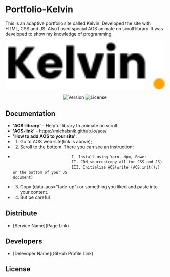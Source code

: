 # Portfolio-Kelvin
This is an adaptive portfolio site called Kelvin. Developed the site with HTML, CSS and JS. Also I used special AOS animate on scroll library. It was developed to show my knowledge of programming.
<p align="center">
      <img src="./img/LOGO.png" width="726">
</p>

<p align="center">
   <img src="https://img.shields.io/badge/Engine-VSCode%20version%201.73-brightgreen" alt="Version">
   <img src="https://img.shields.io/badge/License-none-red" alt="License">
</p>

## Documentation

- **'AOS-library'** - Helpful library to animate on scroll.
- **'AOS-link'** - https://michalsnik.github.io/aos/  
- **'How to add AOS to your site'**: 
- 1. Go to AOS web-site(link is above);
- 2. Scroll to the bottom. There you can see an instruction:
-                               I. Install using Yarn, Npm, Bower
                                II. CDN sources(copy all for CSS and JS) 
                                III. Initialize AOS(write (AOS.init();) on the bottom of your JS                                                                                                     document)
- 3. Copy (data-aos="fade-up") or something you liked and paste into your content.
- 4. But be careful                                                           

## Distribute

- [Service Name](Page Link)


## Developers

- [Delevoper Name](GitHub Profile Link)

## License
